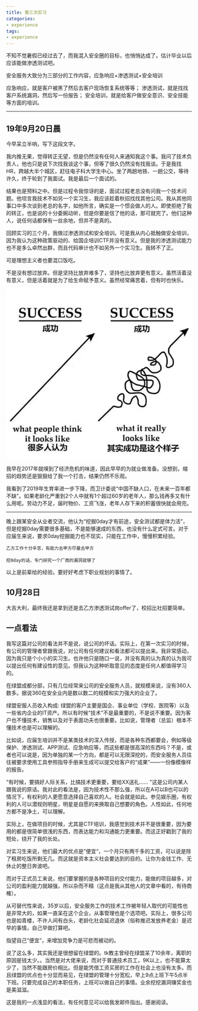 ```yaml
---
title: 第三次实习
categories:
- experience
tags:
- experience
---
```



不知不觉暑假已经过去了，而我混入安全圈的目标，也悄悄达成了。估计毕业以后应该能做渗透测试吧。

安全服务大致分为三部分的工作内容，应急响应+渗透测试+安全培训

应急响应，就是客户被黑了然后去客户现场恢复系统等等；
渗透测试，就是找找客户系统漏洞，然后写一份报告；
安全培训，就是给客户做安全意识、安全技能等方面的培训。

---

## 19年9月20日晨

今早呆立半响，写下这段文字。

我内推无果，觉得转正无望，但是仍然没有任何人来通知我这个事。我问了技术负责人，他也只是说下次找我谈这个事，但等了很久仍然没有找我谈。于是我找HR，跨越大半个城区，赶往电子科大学生中心。坐了两趟地铁、一趟公交，等待许久，终于轮到了我面试。我是最后一个面试的。

结果也是预料之中。但是过程令我惊讶的是，面试过程老总没有问我一个技术问题。他坦言我技术不如另一个实习生，我应该趁着秋招找找其他公司。我从其他同事口中多次谈到老总的名字，如他所言，确实是一个惯会做人的人。即使拒绝了我的转正，也是说的十分委婉动听，但是你要是信了他的话，那可就完了。他们这种人，说任何话都保有一丝余地，但并不是真的。

回顾实习的三个月，我做过渗透测试和安全培训。可是我从内心抵触做安全培训，因为我认为这种政策驱动的、给国企培训CTF并没有意义。但是我的渗透测试能力也不是多么卓然出群，而且代码审计也不如另外一个实习生。我转不了正。

可是理想主义者也要混口饭吃。

不是没有想过放弃。但是坚持比放弃难多了，坚持也比放弃更有意义。虽然活着没有意义，但是活着就是为了给生命赋予意义。虽然经常痛苦着，但有时也快乐。

![12](https://raw.githubusercontent.com/Whale3070/Whale3070.github.io/master/images/09-23/1.jpg)

我早在2017年就嗅到了经济危机的味道，因此早早的为就业做准备。没想到，缩招的趋势还是狠狠给了我一个打击，结果仍然不乐观。

我看到了2019年生育率进一步下降，而卫计委说“中国不缺人口，在未来一百年都不缺”。如果老龄化严重到2个人中就有1个超过60岁的老年人，那么钱再多又有什么用呢。劳动力不足，届时物价、工资飞涨，老年人存下来的积蓄很快就会用完。

---
晚上跟某安全从业者交流，他认为“挖掘0day才有前途，安全测试都是体力活”，但是挖掘0day需要很多基础，不是能够速成的东西，也没有什么定式可言。对于应届生来说，要求0day挖掘能力也不现实，只能在工作中，慢慢积累经验。

```
乙方工作十分辛苦，有能力去甲方尽量去甲方

挖0day的话，专门研究一个厂商的漏洞就够了
```
以上是前辈给的经验。要好好考虑下职业规划的事情了。

## 10月28日

大吉大利，最终我还是拿到还是去乙方渗透测试岗offer了，校招比社招要简单。

## 一点看法

我写这篇对公司的看法并不是说，说公司的坏话。实际上，在第一次实习的时候，有公司的管理者曾跟我说，对公司有任何建议和看法都可以提出来。我非常感动，因为我只是个小小的实习生。也许他只是随口一说，并没有真的认为真的认为我可以提出任何有建设性的意见。但我认为这种听取意见的态度是任何人都值得学习的。

在绿盟成都分部，只有几位经常来公司的安全服务人员，就规模来说，没有360人数多。据说360在安全业内是数以数二的规模和实力强大的企业了。

绿盟安服人员收入构成: 绿盟的客户主要是国企、事业单位（学校、医院等）以及一些省内企业的IT资产。所以有时候“技术”不是最重要的，不是说不重要。因为客户也不懂技术，销售以及对于表面功夫也很重要。比如说，管理者（总监）根本不懂技术也是可以理解的。

比如说，应届生培训并不是某类技术的深入传授，而是各种东西都要会，例如等级保护、渗透测试、APP测试、应急响应等，而这些都是很高深的东西吗？不是，或者也可以说是，因为单独的某一个方向，都是可以无限深挖的，而安全服务人员往往被要求使用工具参照指导手册来生成可以提交给客户的“成果”——一份像模像样的报告。

“有时候，要搞好人际关系，比搞技术更重要，要给XX送礼…… "这是公司内某人跟我说的原话。我对此的看法是，因为技术性不那么强，所以在A可以B也可以的情况下，有权利的人更愿意选择自己喜欢的人。社会就是如此。参见娱乐圈，有权利的人可以潜规则明星，明星是自愿的来换取自己想要的角色。人性如此，任何地方都不是净土，可以理解。

实际上，在做项目的时候，尤其是CTF培训，我感觉到技术并不是很重要，因为要用的都是很简单很浅的东西，而表达能力和沟通能力更重要。而这正好戳到了我的短处，绕开了我的长处。

对实习生来说，他们最大的优点是”便宜“，一个月只有两千多的工资，可以说是除了租房吃饭所剩无几。而这就是资本主义社会要达到的目的。让你为金钱工作、无休止的整日奔波吧。

而对于正式员工来说，他们要掌握的是各种项目的交付能力，能做的项目越多，对公司的盈利能力就越强，所以杂而不精（这点是我从其他人的文章中看的，有待商榷）。

从可替代性来说，35岁以后，安全服务工作的技术工作被年轻人取代的可能性也是非常大的，如果一直呆在这个企业，从事管理也是个选项吧。实际上，很多公司也是如青楼，不许人间有白头，老龄化社会延迟退休（俗称推迟发放养老金）是迟早的事情，自己早做打算吧。

指望自己“便宜”，来增加竞争力是可悲而被动的。

说了这么多，其实我还是很想留在绿盟的。tk教主曾经在绿盟呆了10余年，离职的原因是钱太少。。当然是对大佬来说，而对于普通技术员工，9K以上，也不能算太少了，当然不能跟房价相比。但是能凭借工资买房的工作在社会上也没有太多。而且绿盟的优点也十分显而易见，在绿盟的管理十分宽松，早上9点上班下午5点半下班。只要完成自己的本职任务，上班可以做自己的事情。业余挖挖漏洞赚奖金也是美滋滋。

这是我的一点浅显的看法，有任何意见可以给我发邮件指出。感谢阅读。


